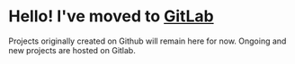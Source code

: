 # Hello! I've moved to [GitLab](https://gitlab.com/sayaka.sh)

Projects originally created on Github will remain here for now. Ongoing and new projects are hosted on Gitlab.
